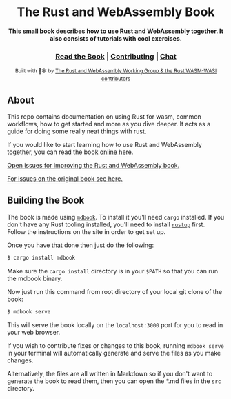 <div align="center">

  <h1>The Rust and WebAssembly Book</h1>

  <strong>This small book describes how to use Rust and WebAssembly together.  It also consists of tutorials with cool exercises.</strong>

  <h3>
    <a href="https://WASM-WASI-rs.github.io/book-rust-and-wasm/">Read the Book</a>
    <span> | </span>
    <a href="https://github.com/WASM-WASI-rs/book-rust-and-wasm/blob/main/CONTRIBUTING.md">Contributing</a>
    <span> | </span> 
    <a href="https://discordapp.com/channels/442252698964721669/443151097398296587">Chat</a>
  </h3>

  <sub>Built with 🦀🕸 by <a href="https://github.com/WASM-WASI-rs">The Rust and WebAssembly Working Group & the Rust WASM-WASI contributors </a></sub>
</div>

## About

This repo contains documentation on using Rust for wasm, common workflows, how
to get started and more as you dive deeper. It acts as a guide for doing some really neat things with rust.

If you would like to start learning how to use Rust and WebAssembly together,
 you can read the book [online here][book].

[Open issues for improving the Rust and WebAssembly book.][book-issues]

[For issues on the original book see here.][original-book-issues]

[book-issues]: https://github.com/WASM-WASI-rs/book-rust-and-wasm/issues

[original-book-issues]: https://github.com/rustwasm/book/issues

## Building the Book

The book is made using [`mdbook`][mdbook]. To install it you'll need `cargo` installed. If you don't have any Rust tooling installed, you'll need to install [`rustup`][rustup] first. Follow the instructions on the site in order to get
set up.

Once you have that done then just do the following:

```bash
$ cargo install mdbook
```

Make sure the `cargo install` directory is in your `$PATH` so that you can run
the mdbook binary.

Now just run this command from root directory of your local git clone of the book:

```bash
$ mdbook serve
```

This will serve the book locally on the `localhost:3000` port for you to read in your web browser. 

If you wish to contribute fixes or changes to this book, running `mdbook serve` in your terminal will automatically generate and serve the files as you make changes.

Alternatively, the files are all written in Markdown so if you don't want to generate the book
to read them, then you can open the *.md files in the `src` directory.

[mdbook]: https://github.com/rust-lang-nursery/mdBook
[rustup]: https://github.com/rust-lang-nursery/rustup.rs/
[book]: https://WASM-WASI-rs.github.io/book-rust-and-wasm/game-of-life/introduction.html
